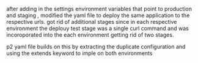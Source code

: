 after adding in the settings environment variables that point to production and staging , modified the yaml file
to deploy the same application to the respective urls. got rid of additional stages since in each respective environment
the deplouy test stage was a single curl command and was incoroporated into the each environment getting rid of two stages.

p2 yaml file builds on this by extracting the duplicate configuration and using the extends keyword to imple on both environments